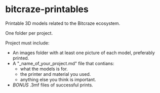 # bitcraze-printables
Printable 3D models related to the Bitcraze ecosystem. 

One folder per project. 

Project must include:
- An images folder with at least one picture of each model, preferably printed. 
- A "_name_of_your_project.md" file that contians:
    - what the models is for.
    - the printer and material you used.
    - anything else you think is important. 
- *BONUS* .3mf files of successful prints.